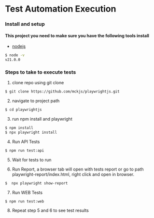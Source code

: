 # Test Automation Execution

### Install and setup
#### This project you need to make sure you have the following tools install

* [nodejs](https://nodejs.org/en/download/)
```sh
$ node -v
v21.0.0
```

### Steps to take to execute tests
1. clone repo using git clone
```sh
$ git clone https://github.com/mckjs/playwrightjs.git
```

2. navigate to project path
```sh
$ cd playwrightjs
```

3. run npm install and playwright
```sh
$ npm install
$ npx playwright install
```

4. Run API Tests
```sh
$ npm run test:api
```

5. Wait for tests to run

6. Run Report, a browser tab will open with tests report or go to path playwright-report/index.html, 
    right click and open in browser.
```sh
$  npx playwright show-report
```

7. Run WEB Tests
```sh
$ npm run test:web
```
8. Repeat step 5 and 6 to see test results
